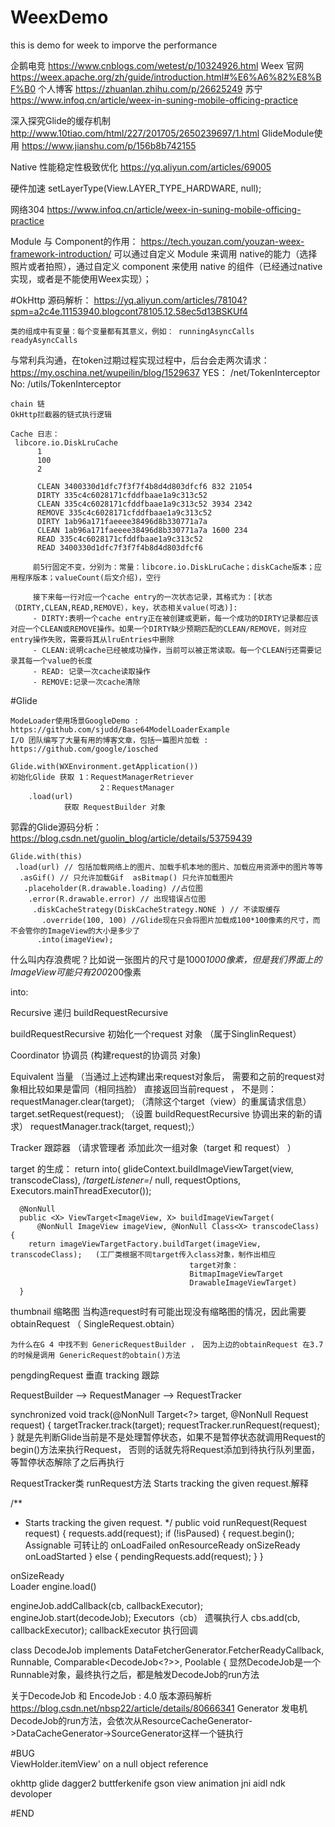 # WeexDemo
this is demo for week to imporve the performance

企鹅电竞
	https://www.cnblogs.com/wetest/p/10324926.html
Weex 官网
	https://weex.apache.org/zh/guide/introduction.html#%E6%A6%82%E8%BF%B0
个人博客
  https://zhuanlan.zhihu.com/p/26625249
 苏宁
  https://www.infoq.cn/article/weex-in-suning-mobile-officing-practice

深入探究Glide的缓存机制
	http://www.10tiao.com/html/227/201705/2650239697/1.html
GlideModule使用
	https://www.jianshu.com/p/156b8b742155
  
Native 性能稳定性极致优化
		https://yq.aliyun.com/articles/69005
    
硬件加速
		setLayerType(View.LAYER_TYPE_HARDWARE, null);

网络304
		https://www.infoq.cn/article/weex-in-suning-mobile-officing-practice

Module 与 Component的作用：
        https://tech.youzan.com/youzan-weex-framework-introduction/
        可以通过自定义 Module 来调用 native的能力（选择照片或者拍照），通过自定义 component 来使用 native 的组件（已经通过native实现，或者是不能使用Weex实现）；
        

#OkHttp
    源码解析：
    https://yq.aliyun.com/articles/78104?spm=a2c4e.11153940.blogcont78105.12.58ec5d13BSKUf4

    类的组成中有变量：每个变量都有其意义，例如： runningAsyncCalls readyAsyncCalls
    
与常利兵沟通，在token过期过程实现过程中，后台会走两次请求： 
    https://my.oschina.net/wupeilin/blog/1529637
        YES：  /net/TokenInterceptor 
        No:    /utils/TokenInterceptor 
        
    chain 链
    OkHttp拦截器的链式执行逻辑
    
    Cache 日志：
     libcore.io.DiskLruCache
          1
          100
          2
     
          CLEAN 3400330d1dfc7f3f7f4b8d4d803dfcf6 832 21054
          DIRTY 335c4c6028171cfddfbaae1a9c313c52
          CLEAN 335c4c6028171cfddfbaae1a9c313c52 3934 2342
          REMOVE 335c4c6028171cfddfbaae1a9c313c52
          DIRTY 1ab96a171faeeee38496d8b330771a7a
          CLEAN 1ab96a171faeeee38496d8b330771a7a 1600 234
          READ 335c4c6028171cfddfbaae1a9c313c52
          READ 3400330d1dfc7f3f7f4b8d4d803dfcf6
         
         前5行固定不变，分别为：常量：libcore.io.DiskLruCache；diskCache版本；应用程序版本；valueCount(后文介绍)，空行
         
         接下来每一行对应一个cache entry的一次状态记录，其格式为：[状态（DIRTY,CLEAN,READ,REMOVE），key，状态相关value(可选)]:
         - DIRTY:表明一个cache entry正在被创建或更新，每一个成功的DIRTY记录都应该对应一个CLEAN或REMOVE操作。如果一个DIRTY缺少预期匹配的CLEAN/REMOVE，则对应entry操作失败，需要将其从lruEntries中删除
         - CLEAN:说明cache已经被成功操作，当前可以被正常读取。每一个CLEAN行还需要记录其每一个value的长度
         - READ: 记录一次cache读取操作
         - REMOVE:记录一次cache清除

#Glide 

    ModeLoader使用场景GoogleDemo :  https://github.com/sjudd/Base64ModelLoaderExample
    I/O 团队编写了大量有用的博客文章，包括一篇图片加载 : https://github.com/google/iosched
    
    Glide.with(WXEnvironment.getApplication())
    初始化Glide 获取 1：RequestManagerRetriever
                        2：RequestManager
        .load(url)
                获取 RequestBuilder 对象 
                
郭霖的Glide源码分析：
    https://blog.csdn.net/guolin_blog/article/details/53759439
    
    Glide.with(this)
     .load(url) // 包括加载网络上的图片、加载手机本地的图片、加载应用资源中的图片等等
      .asGif() // 只允许加载Gif  asBitmap() 只允许加载图片
       .placeholder(R.drawable.loading) //占位图
        .error(R.drawable.error) // 出现错误占位图
         .diskCacheStrategy(DiskCacheStrategy.NONE ) // 不读取缓存
           .override(100, 100) //Glide现在只会将图片加载成100*100像素的尺寸，而不会管你的ImageView的大小是多少了
          .into(imageView); 
          
  什么叫内存浪费呢？比如说一张图片的尺寸是1000*1000像素，但是我们界面上的ImageView可能只有200*200像素
  
  into:
  	
  Recursive  递归   buildRequestRecursive
  
  buildRequestRecursive 初始化一个request 对象 （属于SinglinRequest）
  
  Coordinator   协调员 (构建request的协调员 对象)
  
  Equivalent   当量 （当通过上述构建出来request对象后， 需要和之前的request对象相比较如果是雷同（相同挡脸）
  			直接返回当前request ， 不是则：
  				requestManager.clear(target);  （清除这个target（view）的重属请求信息）
  				target.setRequest(request); （设置 buildRequestRecursive 协调出来的新的请求）
  				requestManager.track(target, request);）
  
  Tracker    跟踪器    （请求管理者 添加此次一组对象（target 和 request） ）
  
  
  target 的生成：
  return into(
          glideContext.buildImageViewTarget(view, transcodeClass),
          /*targetListener=*/ null,
          requestOptions,
          Executors.mainThreadExecutor());
  
  	  @NonNull
  	  public <X> ViewTarget<ImageView, X> buildImageViewTarget(
  	      @NonNull ImageView imageView, @NonNull Class<X> transcodeClass) {
  	    return imageViewTargetFactory.buildTarget(imageView, transcodeClass);   (工厂类根据不同target传入class对象，制作出相应
  											target对象：
  											BitmapImageViewTarget 
  											DrawableImageViewTarget)
  	  }
  	
  thumbnail  缩略图  当构造request时有可能出现没有缩略图的情况，因此需要 obtainRequest （ SingleRequest.obtain）
  
  	为什么在G 4 中找不到 GenericRequestBuilder ， 因为上边的obtainRequest 在3.7的时候是调用 GenericRequest的obtain()方法
  
  
  pengdingRequest  垂直
  tracking  跟踪
  
  RequestBuilder --> RequestManager --> RequestTracker
  
   synchronized void track(@NonNull Target<?> target, @NonNull Request request) {
      targetTracker.track(target);
      requestTracker.runRequest(request);
    }
  就是先判断Glide当前是不是处理暂停状态，如果不是暂停状态就调用Request的begin()方法来执行Request，
  				否则的话就先将Request添加到待执行队列里面，等暂停状态解除了之后再执行
  
  RequestTracker类 runRequest方法    Starts tracking the given request.解释	
  
  /**
   * Starts tracking the given request.
   */
  public void runRequest(Request request) {
      requests.add(request);
      if (!isPaused) {
          request.begin();   Assignable 可转让的  onLoadFailed  onResourceReady  onSizeReady  onLoadStarted
      } else {
          pendingRequests.add(request);
      }
  }
  
  onSizeReady  
  	Loader
  	 engine.load()
  
   engineJob.addCallback(cb, callbackExecutor); 
   engineJob.start(decodeJob);
  	Executors（cb） 遗嘱执行人   cbs.add(cb, callbackExecutor);
  	callbackExecutor 执行回调
  
  class DecodeJob<R> implements DataFetcherGenerator.FetcherReadyCallback,
      Runnable,
      Comparable<DecodeJob<?>>,
      Poolable {
      	显然DecodeJob是一个Runnable对象，最终执行之后，都是触发DecodeJob的run方法
  
  关于DecodeJob 和 EncodeJob : 4.0 版本源码解析
  	https://blog.csdn.net/nbsp22/article/details/80666341
  Generator	发电机
  	DecodeJob的run方法，会依次从ResourceCacheGenerator->DataCacheGenerator->SourceGenerator这样一个链执行
  	

        
      
#BUG         
ViewHolder.itemView' on a null object reference

okhttp
glide
dagger2
buttferkenife
gson
view animation
jni
aidl
ndk devoloper

#END        